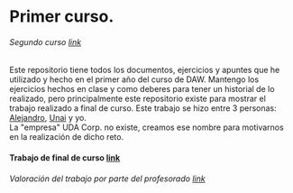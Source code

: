 Primer curso.
=====

###### Segundo curso [link](../2GDAW)

Este repositorio tiene todos los documentos, ejercicios y apuntes que he utilizado y hecho en el primer año del curso de DAW. Mantengo los ejercicios hechos en clase y como deberes para tener un historial de lo realizado, pero principalmente este repositorio existe para mostrar el trabajo realizado a final de curso. Este trabajo se hizo entre 3 personas: [Alejandro](https://github.com/AlejandroDiazdeOtalora), [Unai](https://github.com/unaipuelles) y yo.  
La "empresa" UDA Corp. no existe, creamos ese nombre para motivarnos en la realización de dicho reto.

#### Trabajo de final de curso [link](/Reto)
###### Valoración del trabajo por parte del profesorado [link](/Nota%20reto.PNG)
